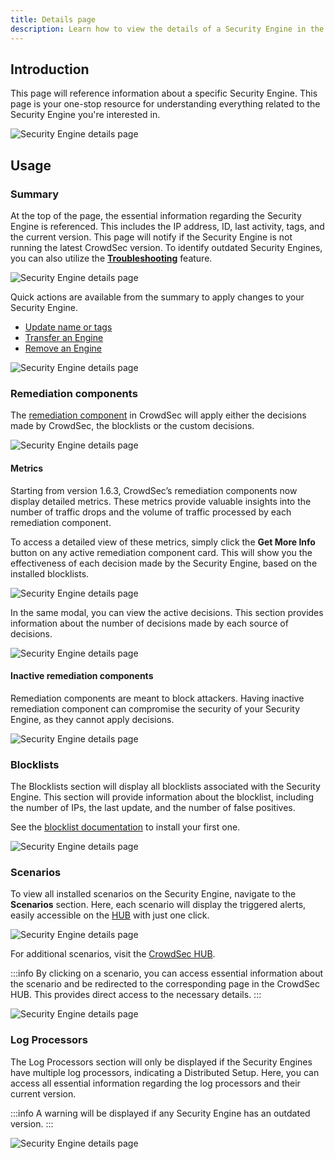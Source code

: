 ```yaml
---
title: Details page
description: Learn how to view the details of a Security Engine in the CrowdSec Console its purpose and how to use it
---
```


## Introduction

This page will reference information about a specific Security Engine. This page is your one-stop resource for understanding everything related to the Security Engine you're interested in.

![Security Engine details page](/img/console/security_engines/details-page.jpeg)

## Usage

### Summary

At the top of the page, the essential information regarding the Security Engine is referenced. This includes the IP address, ID, last activity, tags, and the current version. This page will notify if the Security Engine is not running the latest CrowdSec version. To identify outdated Security Engines, you can also utilize the [**Troubleshooting**](/console/security_engines/troubleshooting) feature.

![Security Engine details page](/img/console/security_engines/details-page-summary.png)

Quick actions are available from the summary to apply changes to your Security Engine.

-   [Update name or tags](/console/security_engines/name_and_tags.md)
-   [Transfer an Engine](/console/security_engines/transfer_engine.md)
-   [Remove an Engine](/console/security_engines/remove_engine.md)

![Security Engine details page](/img/console/security_engines/details-page-actions.png)

### Remediation components

The [remediation component](/bouncers/intro.md) in CrowdSec will apply either the decisions made by CrowdSec, the blocklists or the custom decisions.

![Security Engine details page](/img/console/security_engines/details-page-remediation.png)

#### Metrics

Starting from version 1.6.3, CrowdSec’s remediation components now display detailed metrics. These metrics provide valuable insights into the number of traffic drops and the volume of traffic processed by each remediation component.

To access a detailed view of these metrics, simply click the **Get More Info** button on any active remediation component card. This will show you the effectiveness of each decision made by the Security Engine, based on the installed blocklists.

![Security Engine details page](/img/console/security_engines/details-page-remediation-metrics.png)

In the same modal, you can view the active decisions. This section provides information about the number of decisions made by each source of decisions.

![Security Engine details page](/img/console/security_engines/details-page-remediation-decisions.png)

#### Inactive remediation components

Remediation components are meant to block attackers. Having inactive remediation component can compromise the security of your Security Engine, as they cannot apply decisions.

![Security Engine details page](/img/console/security_engines/details-page-inactive-bouncer.png)

### Blocklists

The Blocklists section will display all blocklists associated with the Security Engine. This section will provide information about the blocklist, including the number of IPs, the last update, and the number of false positives.

See the [blocklist documentation](/console/blocklists/overview.md) to install your first one.

![Security Engine details page](/img/console/security_engines/details-page-blocklists.png)

### Scenarios

To view all installed scenarios on the Security Engine, navigate to the **Scenarios** section. Here, each scenario will display the triggered alerts, easily accessible on the [HUB](https://hub.crowdsec.net) with just one click.

![Security Engine details page](/img/console/security_engines/details-page-scenarios.png)

For additional scenarios, visit the [CrowdSec HUB](https://hub.crowdsec.net).

:::info
By clicking on a scenario, you can access essential information about the scenario and be redirected to the corresponding page in the CrowdSec HUB. This provides direct access to the necessary details.
:::

![Security Engine details page](/img/console/security_engines/details-page-scenarios-hub.png)

### Log Processors

The Log Processors section will only be displayed if the Security Engines have multiple log processors, indicating a Distributed Setup. Here, you can access all essential information regarding the log processors and their current version.

:::info
A warning will be displayed if any Security Engine has an outdated version.
:::

![Security Engine details page](/img/console/security_engines/details-page-log-processors.png)
